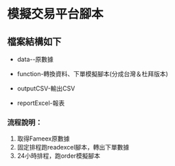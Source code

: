 # 模擬交易平台腳本

## 檔案結構如下


* data--原數據

* function-轉換資料、下單模擬腳本(分成台灣＆杜拜版本)

* outputCSV-輸出CSV

* reportExcel-報表

### 流程說明：

1. 取得Fameex原數據
2. 固定排程跑readexcel腳本，轉出下單數據
3. 24小時排程，跑order模擬腳本